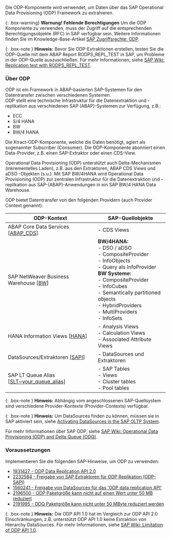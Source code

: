Die ODP-Komponente wird verwendet, um Daten über das SAP Operational Data Provisioning (ODP) Framework zu extrahieren. 

{: .box-warning}
**Warnung!** **Fehlende Berechtigungen**
Um die ODP Komponente zu verwenden, muss der Zugriff auf die entsprechenden Berechtigungsobjekte (RFC) in SAP verfügbar sein. 
Weitere Informationen finden Sie im Knowledge-Base-Artikel [SAP Zugriffsrechte: ODP](https://kb.theobald-software.com/sap/authority-objects-sap-user-rights#odp).

{: .box-note }
**Hinweis:** Bevor Sie ODP-Extraktionen erstellen, testen Sie die ODP-Quelle mit dem ABAP Report RODPS_REPL_TEST in SAP, um Probleme in der ODP-Quelle auszuschließen.
Für mehr Informationen, siehe [SAP Wiki: Replication test with RODPS_REPL_TEST](https://wiki.scn.sap.com/wiki/display/BI/Replication+test+with+RODPS_REPL_TEST).

### Über ODP
ODP ist ein Framework in ABAP-basierten SAP-Systemen für den Datentransfer zwischen verschiedenen Systemen.<br> 
ODP stellt eine technische Infrastruktur für die Datenextraktion und -replikation aus verschiedenen SAP (ABAP)-Systemen zur Verfügung, z.B.:
- ECC 
- S/4 HANA
- BW 
- BW/4 HANA

Die Xtract-ODP-Komponente, welche die Daten benötigt, agiert als sogenannter Subscriber (Consumer). Die ODP-Komponente abonniert einen Data-Provider, z.B. einen SAP-Extraktor oder einen CDS-View.

Operational Data Provisioning (ODP) unterstützt auch Delta-Mechanismen (inkrementelles Laden), z.B. aus den Extraktoren, ABAP CDS Views und aDSO -Objekten (s.u.).
Mit SAP BW/4HANA wird Operational Data Provisioning (ODP) zur zentralen Infrastruktur für die Datenextraktion und -replikation aus SAP-(ABAP)-Anwendungen in ein SAP BW/4 HANA Data Warehouse. 


ODP bietet Datentransfer von den folgenden Providern (auch Provider Context genannt): 
 
ODP-Kontext | SAP-Quellobjekte |
------------ |------------ |
ABAP Core Data Services [[ABAP_CDS](./odp/odp-abap-cds-views)]|- CDS Views |
SAP NetWeaver Business Warehouse [[BW](./odp/odp-bw-infoproviders)] |**BW/4HANA:**<br> - DSO / aDSO<br> - CompositeProvider<br> - InfoObjects <br> - Query als InfoProvider<br> **BW Systeme:**<br> - CompositeProvider<br> - InfoCubes<br> - Semantically partitioned objects<br> - HybridProviders<br> - MultiProviders<br> - InfoSets |
HANA Information Views [[HANA](./odp/odp-hana-views)] | - Analysis Views<br> - Calculation Views<br> - Associated Attribute Views |
DataSources/Extraktoren [[SAPI](./odp/odp-extractors)] | - DataSources und Extraktoren |
SAP LT Queue Alias [[SLT~your_queue_alias](./odp/odp-slt-server)] | - SAP Tables<br> - Views<br> - Cluster tables<br> - Pool tables |

{: .box-note }
**Hinweis:** Abhängig vom angeschlossenen SAP-Quellsystem sind verschiedene Provider-Kontexte (Provider-Contexts) verfügbar.

{: .box-note }
**Hinweis:** Um DataSources finden zu können, müssen sie in SAP aktiviert sein, siehe [Activating DataSources in the SAP OLTP System](https://kb.theobald-software.com/sap/activating-datasource-in-the-SAP-OLTP-System).

Für mehr Informationen über SAP ODP, siehe [SAP Wiki: Operational Data Provisioning (ODP) and Delta Queue (ODQ)](https://wiki.scn.sap.com/wiki/pages/viewpage.action?pageId=449284646).

### Voraussetzungen

Implementieren Sie die folgenden SAP-Hinweise, um ODP zu verwenden:
- [1931427 - ODP Data Replication API 2.0](https://launchpad.support.sap.com/#/notes/1931427/D)
- [2232584 - Freigabe von SAP Extraktoren für ODP Replikation (ODP-SAPI)](https://launchpad.support.sap.com/#/notes/2232584/D)
- [1560241 - Freigabe von DataSources für das 'ODP data replication API'](https://launchpad.support.sap.com/#/notes/1560241/D)
- [2196500 - ODP Paketgröße kann nicht auf einen Wert unter 50 MB reduziert](https://launchpad.support.sap.com/#/notes/2196500/D)
- [2191995 - ODQ Paketgröße kann nicht unter 50 MByte reduziert werden](https://launchpad.support.sap.com/#/notes/2191995/D)

{: .box-note }
**Hinweis:** Die ODP API 1.0 hat im Vergleich zur ODP API 2.0 Einschränkungen, z.B. unterstützt ODP API 1.0 keine Extraktion von Hierarchy DataSources. 
Für mehr Informationen, siehe [SAP Wiki: Limitation of ODP API 1.0](https://wiki.scn.sap.com/wiki/display/BI/Limitation+of+ODP+API+1.0). 
